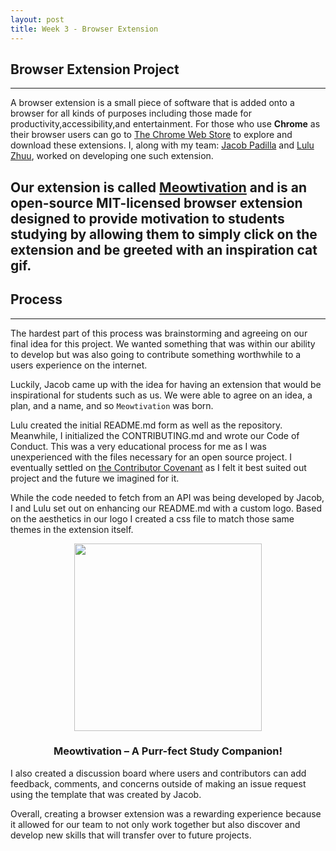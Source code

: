 ```yaml
---
layout: post
title: Week 3 - Browser Extension
---
```


## Browser Extension Project
------
A browser extension is a small piece of software that is added onto a browser for all kinds of purposes including those made for productivity,accessibility,and entertainment. For those who use **Chrome** as their browser users can go to [The Chrome Web Store](https://chromewebstore.google.com/category/extensions) to explore and download these extensions. I, along with my team: [Jacob Padilla](https://github.com/ossd-s25/jpjacobpadilla-weekly) and [Lulu Zhuu](https://github.com/ossd-s25/LuluZhuu-weekly), worked on developing one such extension.

<!--more-->
Our extension is called [Meowtivation](https://github.com/ossd-s25/Meowtivation) and is an open-source MIT-licensed browser extension designed to provide motivation to students studying by allowing them to simply click on the extension and be greeted with an inspiration cat gif.
---
## Process
------
The hardest part of this process was brainstorming and agreeing on our final idea for this project. We wanted something that was within our ability to develop but was also going to contribute something worthwhile to a users experience on the internet. 

Luckily, Jacob came up with the idea for having an extension that would be inspirational for students such as us. We were able to agree on an idea, a plan, and a name, and so `Meowtivation` was born.


Lulu created the initial README.md form as well as the repository. Meanwhile, I initialized the CONTRIBUTING.md and wrote our Code of Conduct. This was a very educational process for me as I was unexperienced with the files necessary for an open source project. I eventually settled on [the Contributor Covenant](https://www.contributor-covenant.org/version/1/4/code-of-conduct/) as I felt it best suited out project and the future we imagined for it.

While the code needed to fetch from an API was being developed by Jacob, I and Lulu set out on enhancing our README.md with a custom logo. Based on the aesthetics in our logo I created a css file to match those same themes in the extension itself.

<p align="center">
    <img src="/briz123-weekly/images/Meowtivation.png" width="300px">
</p>
<h3 align="center">Meowtivation – A Purr-fect Study Companion!</h3>

I also created a discussion board where users and contributors can add feedback, comments, and concerns outside of making an issue request using the template that was created by Jacob.

Overall, creating a browser extension was a rewarding experience because it allowed for our team to not only work together but also discover and develop new skills that will transfer over to future projects.